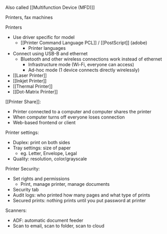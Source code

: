 
Also called [[Multifunction Device (MFD)]]

Printers, fax machines

Printers
- Use driver specific for model
	- [[Printer Command Language PCL]] / [[PostScript]] (adobe)
		- Printer languages
- Connect using USB-B and ethernet
	- Bluetooth and other wireless connections work instead of ethernet 
		- Infrastructure mode (Wi-Fi, everyone can access)
		- Ad-hoc mode (1 device connects directly wirelessly)
- [[Laser Printer]]
- [[Inkjet Printer]]
- [[Thermal Printer]]
- [[Dot-Matrix Printer]]

[[Printer Share]]: 
- Printer connected to a computer and computer shares the printer
- When computer turns off everyone loses connection
- Web-based frontend or client 

Printer settings: 
- Duplex: print on both sides
- Tray settings: size of paper
	- eg. Letter, Envelope, Legal
- Quality: resolution, color/grayscale

Printer Security:
- Set rights and permissions
	- Print, manage printer, manage documents
- Security tab
- Audit logs: who printed how many pages and what type of prints
- Secured prints: nothing prints until you put password at printer 

Scanners:
- ADF: automatic document feeder 
- Scan to email, scan to folder, scan to cloud 


